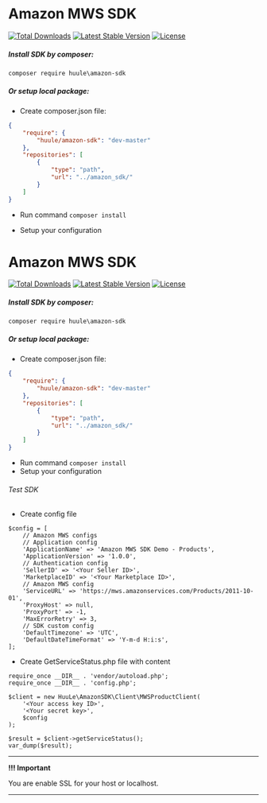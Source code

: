 # Amazon MWS SDK

<a href="https://packagist.org/packages/huule/amazon-mws-sdk"><img src="https://poser.pugx.org/huule/amazon-mws-sdk/d/total.svg" alt="Total Downloads"></a>
<a href="https://packagist.org/packages/huule/amazon-mws-sdk"><img src="https://poser.pugx.org/huule/amazon-mws-sdk/v/stable.svg" alt="Latest Stable Version"></a>
<a href="https://packagist.org/packages/huule/amazon-mws-sdk"><img src="https://poser.pugx.org/huule/amazon-mws-sdk/license.svg" alt="License"></a>

##### Install SDK by composer:

<code>composer require huule\\amazon-sdk</code>

##### Or setup local package:

- Create composer.json file:

```json
{
    "require": {
        "huule/amazon-sdk": "dev-master"
    },
    "repositories": [
        {
            "type": "path",
            "url": "../amazon_sdk/"
        }
    ]
}
```

- Run command ```composer install```

- Setup your configuration

# Amazon MWS SDK

<a href="https://packagist.org/packages/huule/amazon-mws-sdk"><img src="https://poser.pugx.org/huule/amazon-mws-sdk/d/total.svg" alt="Total Downloads"></a>
<a href="https://packagist.org/packages/huule/amazon-mws-sdk"><img src="https://poser.pugx.org/huule/amazon-mws-sdk/v/stable.svg" alt="Latest Stable Version"></a>
<a href="https://packagist.org/packages/huule/amazon-mws-sdk"><img src="https://poser.pugx.org/huule/amazon-mws-sdk/license.svg" alt="License"></a>

##### Install SDK by composer:

<code>composer require huule\\amazon-sdk</code>

##### Or setup local package:

- Create composer.json file:

```json
{
    "require": {
        "huule/amazon-sdk": "dev-master"
    },
    "repositories": [
        {
            "type": "path",
            "url": "../amazon_sdk/"
        }
    ]
}
```

- Run command ```composer install```
- Setup your configuration

###### Test SDK
- Create config file
```
$config = [
    // Amazon MWS configs
    // Application config
    'ApplicationName' => 'Amazon MWS SDK Demo - Products',
    'ApplicationVersion' => '1.0.0',
    // Authentication config
    'SellerID' => '<Your Seller ID>',
    'MarketplaceID' => '<Your Marketplace ID>',
    // Amazon MWS config
    'ServiceURL' => 'https://mws.amazonservices.com/Products/2011-10-01',
    'ProxyHost' => null,
    'ProxyPort' => -1,
    'MaxErrorRetry' => 3,
    // SDK custom config
    'DefaultTimezone' => 'UTC',
    'DefaultDateTimeFormat' => 'Y-m-d H:i:s',
];
```
- Create GetServiceStatus.php file with content
```
require_once __DIR__ . 'vendor/autoload.php';
require_once __DIR__ . 'config.php';

$client = new HuuLe\AmazonSDK\Client\MWSProductClient(
    '<Your access key ID>',
    '<Your secret key>',
    $config
);

$result = $client->getServiceStatus();
var_dump($result);
```

---
**!!! Important**

You are enable SSL for your host or localhost.

---
